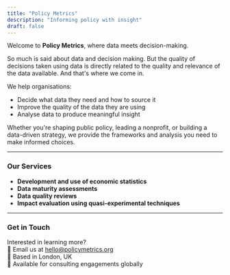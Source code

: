 ```yaml
---
title: "Policy Metrics"
description: "Informing policy with insight"
draft: false
---
```


Welcome to **Policy Metrics**, where data meets decision-making.

So much is said about data and decision making. But the quality of decisions taken using data is directly related to the quality and relevance of the data available. And that's where we come in.

We help organisations:
- Decide what data they need and how to source it
- Improve the quality of the data they are using
- Analyse data to produce meaningful insight

Whether you're shaping public policy, leading a nonprofit, or building a data-driven strategy, we provide the frameworks and analysis you need to make informed choices.

---

### Our Services

- **Development and use of economic statistics**
- **Data maturity assessments**
- **Data quality reviews**
- **Impact evaluation using quasi-experimental techniques**

---

### Get in Touch

Interested in learning more?  
📧 Email us at hello@policymetrics.org  
📍 Based in London, UK  
💼 Available for consulting engagements globally